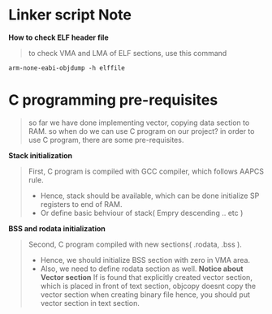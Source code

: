 # Linker script Note
**How to check ELF header file**
> to check VMA and LMA of ELF sections, use this command
```
arm-none-eabi-objdump -h elffile
```

# C programming pre-requisites 
> so far we have done implementing vector, copying data section to RAM.
> so when do we can use C program on our project?
> in order to use C program, there are some pre-requisites.
>
**Stack initialization**
> First, C program is compiled with GCC compiler, which follows AAPCS rule.
> - Hence, stack should be available, which can be done initialize SP registers to end of RAM. 
> - Or define basic behviour of stack( Empry descending .. etc )
>
**BSS and rodata initialization**
> Second, C program compiled with new sections( .rodata, .bss ).
> - Hence, we should initialize BSS section with zero in VMA area.
> - Also, we need to define rodata section as well.
**Notice about Vector section**
> If is found that explicitly created vector section, which is placed in front of text section,
> objcopy doesnt copy the vector section when creating binary file
> hence, you should put vector section in text section.


